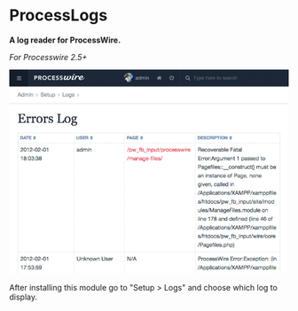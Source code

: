 # ProcessLogs

**A log reader for ProcessWire.**

*For Processwire 2.5+*

![](screenshot.png)

After installing this module go to "Setup > Logs" and choose which log to display.
